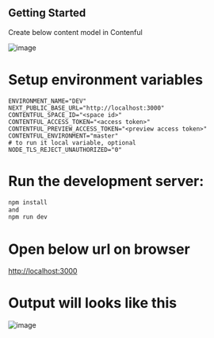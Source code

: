 ## Getting Started

Create below content model in Contenful

![image](https://github.com/SandySJadhav/contentful-nextjs-poc/assets/25506181/fa3f428f-8b0b-416f-944a-01f32ba9ddd1)


# Setup environment variables

```
ENVIRONMENT_NAME="DEV"
NEXT_PUBLIC_BASE_URL="http://localhost:3000"
CONTENTFUL_SPACE_ID="<space id>"
CONTENTFUL_ACCESS_TOKEN="<access token>"
CONTENTFUL_PREVIEW_ACCESS_TOKEN="<preview access token>"
CONTENTFUL_ENVIRONMENT="master"
# to run it local variable, optional
NODE_TLS_REJECT_UNAUTHORIZED="0"
```

# Run the development server:

```bash
npm install
and
npm run dev
```

# Open below url on browser
[http://localhost:3000](http://localhost:3000)

# Output will looks like this
![image](https://github.com/SandySJadhav/contentful-nextjs-poc/assets/25506181/c08ff765-8343-4dd7-bcba-950f4d23ef9d)
